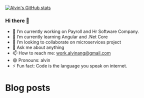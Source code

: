 [![Alvin's GitHub stats](https://github-readme-stats.vercel.app/api?username=zqang)](https://github.com/anuraghazra/github-readme-stats)

### Hi there 👋

- 🔭 I’m currently working on Payroll and Hr Software Company. 
- 🌱 I’m currently learning Angular and .Net Core 
- 👯 I’m looking to collaborate on microservices project
- 💬 Ask me about anything
- 📫 How to reach me: work.alvinang@gmail.com
- 😄 Pronouns: alvin
- ⚡ Fun fact: Code is the language you speak on internet. 

# Blog posts
<!-- BLOG-POST-LIST:START -->
<!-- BLOG-POST-LIST:END -->
